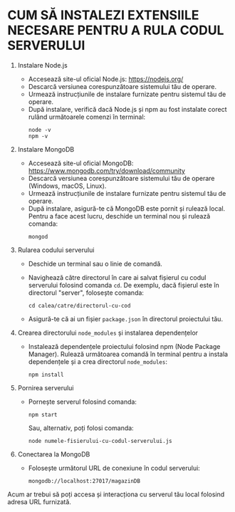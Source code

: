 
CUM SĂ INSTALEZI EXTENSIILE NECESARE PENTRU A RULA CODUL SERVERULUI
========================================================

1. Instalare Node.js

   - Accesează site-ul oficial Node.js: https://nodejs.org/
   - Descarcă versiunea corespunzătoare sistemului tău de operare.
   - Urmează instrucțiunile de instalare furnizate pentru sistemul tău de operare.
   - După instalare, verifică dacă Node.js și npm au fost instalate corect rulând următoarele comenzi în terminal:
     ```
     node -v
     npm -v
     ```

2. Instalare MongoDB

   - Accesează site-ul oficial MongoDB: https://www.mongodb.com/try/download/community
   - Descarcă versiunea corespunzătoare sistemului tău de operare (Windows, macOS, Linux).
   - Urmează instrucțiunile de instalare furnizate pentru sistemul tău de operare.
   - După instalare, asigură-te că MongoDB este pornit și rulează local. Pentru a face acest lucru, deschide un terminal nou și rulează comanda:
     ```
     mongod
     ```

3. Rularea codului serverului

   - Deschide un terminal sau o linie de comandă.
   - Navighează către directorul în care ai salvat fișierul cu codul serverului folosind comanda `cd`. De exemplu, dacă fișierul este în directorul "server", folosește comanda:
     ```
     cd calea/catre/directorul-cu-cod
     ```

   - Asigură-te că ai un fișier `package.json` în directorul proiectului tău.

4. Crearea directorului `node_modules` și instalarea dependențelor

   - Instalează dependențele proiectului folosind npm (Node Package Manager). Rulează următoarea comandă în terminal pentru a instala dependențele și a crea directorul `node_modules`:
     ```
     npm install
     ```

5. Pornirea serverului

   - Pornește serverul folosind comanda:
     ```
     npm start
     ```
     Sau, alternativ, poți folosi comanda:
     ```
     node numele-fisierului-cu-codul-serverului.js
     ```

6. Conectarea la MongoDB

   - Folosește următorul URL de conexiune în codul serverului:
     ```
     mongodb://localhost:27017/magazinDB
     ```

Acum ar trebui să poți accesa și interacționa cu serverul tău local folosind adresa URL furnizată.
